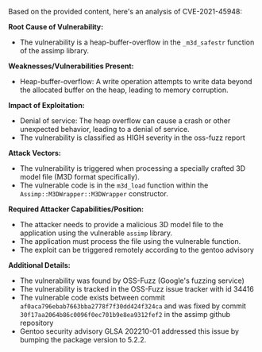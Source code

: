 Based on the provided content, here's an analysis of CVE-2021-45948:

**Root Cause of Vulnerability:**
- The vulnerability is a heap-buffer-overflow in the `_m3d_safestr` function of the assimp library.

**Weaknesses/Vulnerabilities Present:**
- Heap-buffer-overflow: A write operation attempts to write data beyond the allocated buffer on the heap, leading to memory corruption.

**Impact of Exploitation:**
- Denial of service: The heap overflow can cause a crash or other unexpected behavior, leading to a denial of service.
- The vulnerability is classified as HIGH severity in the oss-fuzz report

**Attack Vectors:**
- The vulnerability is triggered when processing a specially crafted 3D model file (M3D format specifically).
- The vulnerable code is in the `m3d_load` function within the `Assimp::M3DWrapper::M3DWrapper` constructor.

**Required Attacker Capabilities/Position:**
- The attacker needs to provide a malicious 3D model file to the application using the vulnerable `assimp` library.
- The application must process the file using the vulnerable function.
- The exploit can be triggered remotely according to the gentoo advisory

**Additional Details:**
- The vulnerability was found by OSS-Fuzz (Google's fuzzing service)
- The vulnerability is tracked in the OSS-Fuzz issue tracker with id 34416
- The vulnerable code exists between commit `af0aca796ebab7663bba2778f7f30dd424f324ca` and was fixed by commit `30f17aa2064b86c0096f0ec701b9e8ea9312fef2` in the assimp github repository
- Gentoo security advisory GLSA 202210-01 addressed this issue by bumping the package version to 5.2.2.